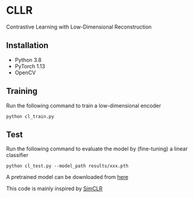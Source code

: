# CLLR
Contrastive Learning with Low-Dimensional Reconstruction

## Installation
- Python 3.8 
- PyTorch 1.13
- OpenCV

## Training
Run the following command to train a low-dimensional encoder
```
python cl_train.py
```

## Test
Run the following command to evaluate the model by (fine-tuning) a linear classifier
```
python cl_test.py --model_path results/xxx.pth
```

A pretrained model can be downloaded from [here](https://drive.google.com/file/d/1TodX_1AwigIrm3CEMy-RbaMcNoKG5kz1/view?usp=sharing)

This code is mainly inspired by [SimCLR](https://github.com/leftthomas/SimCLR)
